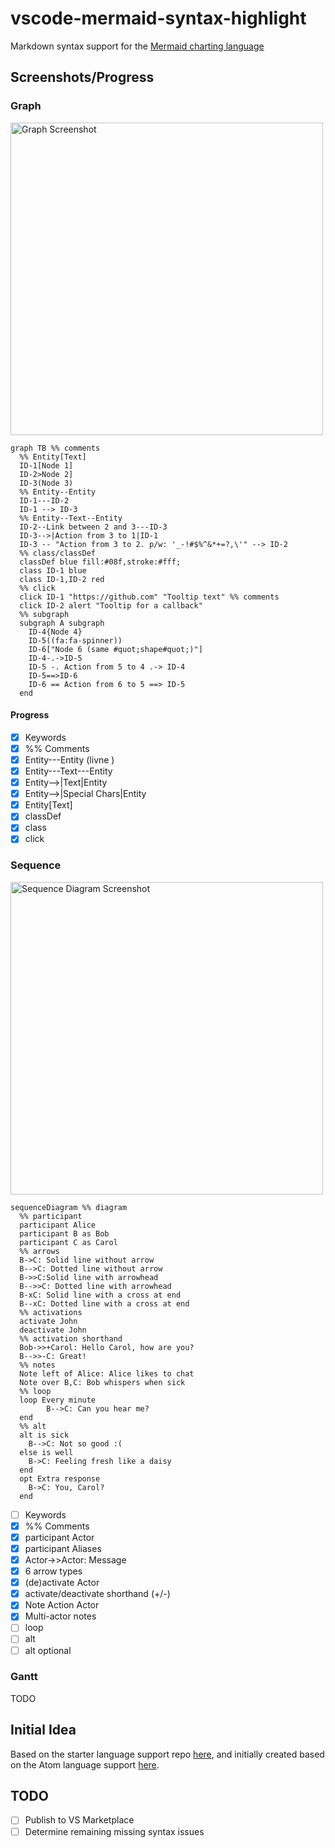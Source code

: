 # vscode-mermaid-syntax-highlight
Markdown syntax support for the [Mermaid charting language](https://github.com/knsv/mermaid)

## Screenshots/Progress

### Graph
<img src="https://raw.githubusercontent.com/bpruitt-goddard/vscode-mermaid-syntax-highlight/master/images/graph.png" alt="Graph Screenshot" width="500">

```mermaid
graph TB %% comments
  %% Entity[Text]
  ID-1[Node 1]
  ID-2>Node 2]
  ID-3(Node 3)
  %% Entity--Entity
  ID-1---ID-2
  ID-1 --> ID-3
  %% Entity--Text--Entity
  ID-2--Link between 2 and 3---ID-3
  ID-3-->|Action from 3 to 1|ID-1
  ID-3 -- "Action from 3 to 2. p/w: '_-!#$%^&*+=?,\'" --> ID-2
  %% class/classDef
  classDef blue fill:#08f,stroke:#fff;
  class ID-1 blue
  class ID-1,ID-2 red
  %% click
  click ID-1 "https://github.com" "Tooltip text" %% comments
  click ID-2 alert "Tooltip for a callback"
  %% subgraph
  subgraph A subgraph
    ID-4{Node 4}
    ID-5((fa:fa-spinner))
    ID-6["Node 6 (same #quot;shape#quot;)"]
    ID-4-.->ID-5
    ID-5 -. Action from 5 to 4 .-> ID-4
    ID-5==>ID-6
    ID-6 == Action from 6 to 5 ==> ID-5
  end
```

#### Progress

- [x] Keywords
- [x] %% Comments
- [x] Entity---Entity (livne )
- [x] Entity---Text---Entity
- [x] Entity-->|Text|Entity
- [x] Entity-->|Special Chars|Entity
- [x] Entity[Text]
- [x] classDef
- [x] class
- [x] click

### Sequence
<img src="https://raw.githubusercontent.com/bpruitt-goddard/vscode-mermaid-syntax-highlight/master/images/sequenceDiagram.png" alt="Sequence Diagram Screenshot" width="500">

```mermaid
sequenceDiagram %% diagram
  %% participant
  participant Alice
  participant B as Bob
  participant C as Carol
  %% arrows
  B->C: Solid line without arrow
  B-->C: Dotted line without arrow
  B->>C:Solid line with arrowhead
  B-->>C: Dotted line with arrowhead
  B-xC: Solid line with a cross at end
  B--xC: Dotted line with a cross at end
  %% activations
  activate John
  deactivate John
  %% activation shorthand
  Bob->>+Carol: Hello Carol, how are you?
  B-->>-C: Great!
  %% notes
  Note left of Alice: Alice likes to chat
  Note over B,C: Bob whispers when sick
  %% loop
  loop Every minute
        B-->C: Can you hear me?
  end
  %% alt
  alt is sick
    B-->C: Not so good :(
  else is well
    B->C: Feeling fresh like a daisy
  end
  opt Extra response
    B->C: You, Carol?
  end
```

- [ ] Keywords
- [x] %% Comments
- [x] participant Actor
- [x] participant Aliases
- [x] Actor->>Actor: Message
- [x] 6 arrow types
- [x] (de)activate Actor
- [x] activate/deactivate shorthand (+/-)
- [x] Note Action Actor
- [x] Multi-actor notes
- [ ] loop
- [ ] alt
- [ ] alt optional

### Gantt
TODO
## Initial Idea

Based on the starter language support repo [here](https://github.com/mjbvz/vscode-fenced-code-block-grammar-injection-example), and initially created based on the Atom language support [here](https://github.com/ytisf/language-mermaid).

## TODO

- [ ] Publish to VS Marketplace
- [ ] Determine remaining missing syntax issues
